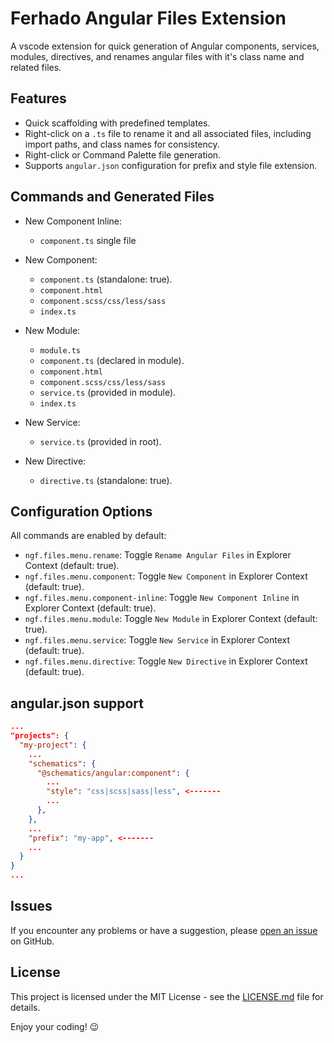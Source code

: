 # Ferhado Angular Files Extension

A vscode extension for quick generation of Angular components, services, modules, directives, and renames angular files with it's class name and related files.

## Features

- Quick scaffolding with predefined templates.
- Right-click on a `.ts` file to rename it and all associated files, including import paths, and class names for consistency.
- Right-click or Command Palette file generation.
- Supports `angular.json` configuration for prefix and style file extension.

## Commands and Generated Files

- New Component Inline:

  - `component.ts` single file

- New Component:

  - `component.ts` (standalone: true).
  - `component.html`
  - `component.scss/css/less/sass`
  - `index.ts`

- New Module:

  - `module.ts`
  - `component.ts` (declared in module).
  - `component.html`
  - `component.scss/css/less/sass`
  - `service.ts` (provided in module).
  - `index.ts`

- New Service:

  - `service.ts` (provided in root).

- New Directive:
  - `directive.ts` (standalone: true).

## Configuration Options

All commands are enabled by default:

- `ngf.files.menu.rename`: Toggle `Rename Angular Files` in Explorer Context (default: true).
- `ngf.files.menu.component`: Toggle `New Component` in Explorer Context (default: true).
- `ngf.files.menu.component-inline`: Toggle `New Component Inline` in Explorer Context (default: true).
- `ngf.files.menu.module`: Toggle `New Module` in Explorer Context (default: true).
- `ngf.files.menu.service`: Toggle `New Service` in Explorer Context (default: true).
- `ngf.files.menu.directive`: Toggle `New Directive` in Explorer Context (default: true).

## angular.json support

```json
...
"projects": {
  "my-project": {
    ...
    "schematics": {
      "@schematics/angular:component": {
        ...
        "style": "css|scss|sass|less", <-------
        ...
      },
    },
    ...
    "prefix": "my-app", <-------
    ...
  }
}
...
```

## Issues

If you encounter any problems or have a suggestion, please [open an issue](https://github.com/ferhado/ferhado-angular-files/issues) on GitHub.

## License

This project is licensed under the MIT License - see the [LICENSE.md](LICENSE.md) file for details.

Enjoy your coding! 😉
